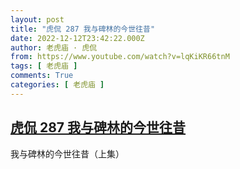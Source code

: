 ```yaml
---
layout: post
title: "虎侃 287 我与碑林的今世往昔"
date: 2022-12-12T23:42:22.000Z
author: 老虎庙 · 虎侃
from: https://www.youtube.com/watch?v=lqKiKR66tnM
tags: [ 老虎庙 ]
comments: True
categories: [ 老虎庙 ]
---
```

<!--1670888542000-->
[虎侃 287 我与碑林的今世往昔](https://www.youtube.com/watch?v=lqKiKR66tnM)
------

<div>
我与碑林的今世往昔（上集）
</div>
